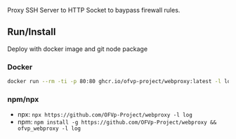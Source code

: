 Proxy SSH Server to HTTP Socket to baypass firewall rules.

## Run/Install

Deploy with docker image and git node package

### Docker

```sh
docker run --rm -ti -p 80:80 ghcr.io/ofvp-project/webproxy:latest -l log
```

### npm/npx

* npx: `npx https://github.com/OFVp-Project/webproxy -l log`
* npm: `npm install -g https://github.com/OFVp-Project/webproxy && ofvp_webproxy -l log`